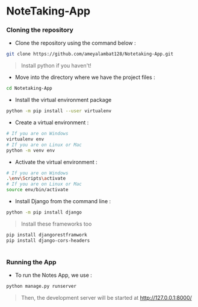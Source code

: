 

# NoteTaking-App


### Cloning the repository

- Clone the repository using the command below :
```bash
git clone https://github.com/ameyalambat128/Notetaking-App.git

```

> Install python if you haven't!


- Move into the directory where we have the project files : 
```bash
cd Notetaking-App

```


- Install the virtual environment package
```bash
python -m pip install --user virtualenv  
```

- Create a virtual environment :
```bash
# If you are on Windows
virtualenv env
# If you are on Linux or Mac
python -m venv env
```

- Activate the virtual environment :
```bash
# If you are on Windows
.\env\Scripts\activate
# If you are on Linux or Mac
source env/bin/activate
```

- Install Django from the command line : 
```bash
python -m pip install django
```
> Install these frameworks too
```bash
pip install djangorestframwork
pip install django-cors-headers   
```

#

### Running the App

- To run the Notes App, we use :
```bash
python manage.py runserver
```

> Then, the development server will be started at http://127.0.0.1:8000/

#
